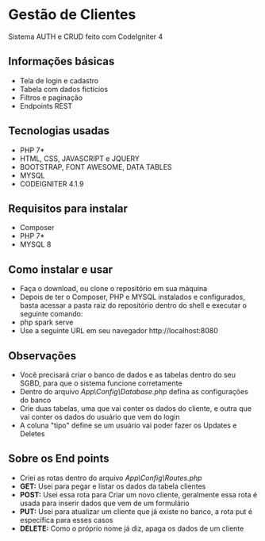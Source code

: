 # Gestão de Clientes
Sistema AUTH e CRUD feito com CodeIgniter 4

## Informações básicas
- Tela de login e cadastro
- Tabela com dados fictícios
- Filtros e paginação
- Endpoints REST

## Tecnologias usadas
- PHP 7*
- HTML, CSS, JAVASCRIPT e JQUERY
- BOOTSTRAP, FONT AWESOME, DATA TABLES
- MYSQL
- CODEIGNITER 4.1.9

## Requisitos para instalar
- Composer
- PHP 7*
- MYSQL 8

## Como instalar e usar
- Faça o download, ou clone o repositório em sua máquina
- Depois de ter o Composer, PHP e MYSQL instalados e configurados, basta acessar a pasta raiz do repositório dentro do shell e executar o seguinte comando:
- php spark serve
- Use a seguinte URL em seu navegador http://localhost:8080

## Observações
- Você precisará criar o banco de dados e as tabelas dentro do seu SGBD, para que o sistema funcione corretamente
- Dentro do arquivo  *App\Config\Database.php* defina as configurações do banco
- Crie duas tabelas, uma que vai conter os dados do cliente, e outra que vai conter os dados do usuário que vem do login
- A coluna "tipo" define se um usuário vai poder fazer os Updates e Deletes

## Sobre os End points
- Criei as rotas dentro do arquivo *App\Config\Routes.php*
- **GET:** Usei para pegar e listar os dados da tabela clientes
- **POST:** Usei essa rota para Criar um novo cliente, geralmente essa rota é usada para inserir dados que vem de um formulário
- **PUT:** Usei para atualizar um cliente que já existe no banco, a rota put é específica para esses casos
- **DELETE:** Como o próprio nome já diz, apaga os dados de um cliente
